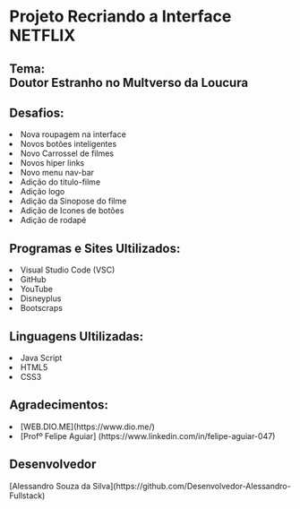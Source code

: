<h1>Projeto Recriando a Interface NETFLIX</h1>
<h2>Tema:
    <br>
  Doutor Estranho no Multverso da Loucura
</h2>
<h2>Desafios:</h2>
    <li>Nova roupagem na interface
    <li>Novos botões inteligentes
    <li>Novo Carrossel de filmes
    <li>Novos hiper links
    <li>Novo menu nav-bar
    <li>Adição do titulo-filme
    <li>Adição logo
    <li>Adição da Sinopose do filme 
    <li>Adição de Icones de botões
    <li>Adição de rodapé
<h2>Programas e Sites Ultilizados:</h2>
    <li>Visual Studio Code (VSC)
    <li>GitHub
    <li>YouTube
    <li>Disneyplus
    <li>Bootscraps
<h2>Linguagens Ultilizadas:</h2>
    <li>Java Script
    <li>HTML5
    <li>CSS3
<h2>Agradecimentos:</h2>
<li>[WEB.DIO.ME](https://www.dio.me/)</li>
<li>[Profº Felipe Aguiar] (https://www.linkedin.com/in/felipe-aguiar-047)</li>
<h2>Desenvolvedor</h2>
[Alessandro Souza da Silva](https://github.com/Desenvolvedor-Alessandro-Fullstack)
